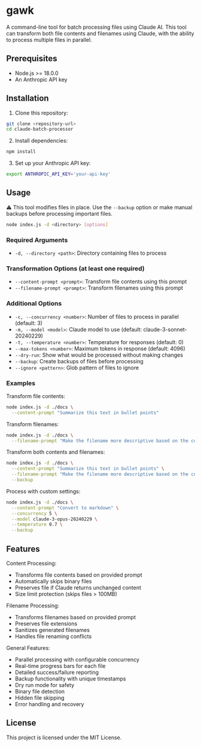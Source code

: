 # gawk

A command-line tool for batch processing files using Claude AI. This tool can transform both file contents and filenames using Claude, with the ability to process multiple files in parallel.

## Prerequisites

- Node.js >= 18.0.0
- An Anthropic API key

## Installation

1. Clone this repository:
```bash
git clone <repository-url>
cd claude-batch-processor
```

2. Install dependencies:
```bash
npm install
```

3. Set up your Anthropic API key:
```bash
export ANTHROPIC_API_KEY='your-api-key'
```

## Usage

⚠️ This tool modifies files in place. Use the `--backup` option or make manual backups before processing important files.

```bash
node index.js -d <directory> [options]
```

### Required Arguments
- `-d, --directory <path>`: Directory containing files to process

### Transformation Options (at least one required)
- `--content-prompt <prompt>`: Transform file contents using this prompt
- `--filename-prompt <prompt>`: Transform filenames using this prompt

### Additional Options
- `-c, --concurrency <number>`: Number of files to process in parallel (default: 3)
- `-m, --model <model>`: Claude model to use (default: claude-3-sonnet-20240229)
- `-t, --temperature <number>`: Temperature for responses (default: 0)
- `--max-tokens <number>`: Maximum tokens in response (default: 4096)
- `--dry-run`: Show what would be processed without making changes
- `--backup`: Create backups of files before processing
- `--ignore <pattern>`: Glob pattern of files to ignore

### Examples

Transform file contents:
```bash
node index.js -d ./docs \
  --content-prompt "Summarize this text in bullet points"
```

Transform filenames:
```bash
node index.js -d ./docs \
  --filename-prompt "Make the filename more descriptive based on the content"
```

Transform both contents and filenames:
```bash
node index.js -d ./docs \
  --content-prompt "Summarize this text in bullet points" \
  --filename-prompt "Make the filename more descriptive based on the content" \
  --backup
```

Process with custom settings:
```bash
node index.js -d ./docs \
  --content-prompt "Convert to markdown" \
  --concurrency 5 \
  --model claude-3-opus-20240229 \
  --temperature 0.7 \
  --backup
```

## Features

Content Processing:
- Transforms file contents based on provided prompt
- Automatically skips binary files
- Preserves file if Claude returns unchanged content
- Size limit protection (skips files > 100MB)

Filename Processing:
- Transforms filenames based on provided prompt
- Preserves file extensions
- Sanitizes generated filenames
- Handles file renaming conflicts

General Features:
- Parallel processing with configurable concurrency
- Real-time progress bars for each file
- Detailed success/failure reporting
- Backup functionality with unique timestamps
- Dry run mode for safety
- Binary file detection
- Hidden file skipping
- Error handling and recovery

## License

This project is licensed under the MIT License.
